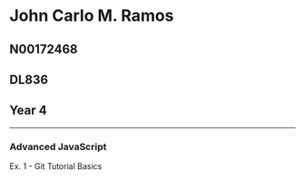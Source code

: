 # John Carlo M. Ramos
## N00172468
## DL836
## Year 4
---
### Advanced JavaScript
Ex. 1 - Git Tutorial Basics
